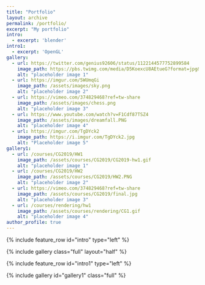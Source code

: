 ```yaml
---
title: "Portfolio"
layout: archive
permalink: /portfolio/
excerpt: "My portfolio"
intro: 
  - excerpt: 'blender'
intro1:
  - excerpt: 'OpenGL'
gallery:
  - url: https://twitter.com/genius92606/status/1122144577752899584
    image_path: https://pbs.twimg.com/media/D5KoexcU8AEtueG?format=jpg&name=large   
    alt: "placeholder image 1"
  - url: https://imgur.com/5WUmqGi
    image_path: /assets/images/sky.png
    alt: "placeholder image 2"
  - url: https://vimeo.com/374829468?ref=tw-share
    image_path: /assets/images/chess.png
    alt: "placeholder image 3"
  - url: https://www.youtube.com/watch?v=F1Cdf87TSZ4
    image_path: /assets/images/dreamfall.PNG
    alt: "placeholder image 4"
  - url: https://imgur.com/TgDYck2
    image_path: https://i.imgur.com/TgDYck2.jpg
    alt: "Placeholder image 5"
gallery1:
  - url: /courses/CG2019/HW1
    image_path: /assets/courses/CG2019/CG2019-hw1.gif
    alt: "placeholder image 1"
  - url: /courses/CG2019/HW2
    image_path: /assets/courses/CG2019/HW2.PNG
    alt: "placeholder image 2"
  - url: https://vimeo.com/374829468?ref=tw-share
    image_path: /assets/courses/CG2019/final.jpg
    alt: "placeholder image 3"
  - url: /courses/rendering/hw1
    image_path: /assets/courses/rendering/CG1.gif
    alt: "placeholder image 4"
author_profile: true
---
```


{% include feature_row id="intro" type="left" %}



{% include gallery class="full" layout="half" %}


{% include feature_row id="intro1" type="left" %}

{% include gallery id="gallery1" class="full" %}